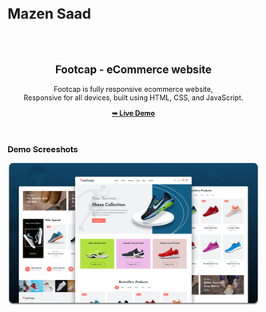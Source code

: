 # Mazen Saad

<div align="center">

  <br />
  <br />

  <h2 align="center">Footcap - eCommerce website</h2>

Footcap is fully responsive ecommerce website, <br />Responsive for all devices, built using HTML, CSS, and JavaScript.

<a href="https://codewithsadee.github.io/footcap/"><strong>➥ Live Demo</strong></a>

</div>

<br />

### Demo Screeshots

![Footcap Desktop Demo](./readme-images/desktop.png "Desktop Demo")
